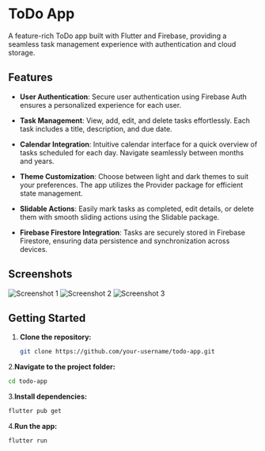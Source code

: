 # ToDo App

A feature-rich ToDo app built with Flutter and Firebase, providing a seamless task management experience with authentication and cloud storage.

## Features

- **User Authentication**: Secure user authentication using Firebase Auth ensures a personalized experience for each user.

- **Task Management**: View, add, edit, and delete tasks effortlessly. Each task includes a title, description, and due date.

- **Calendar Integration**: Intuitive calendar interface for a quick overview of tasks scheduled for each day. Navigate seamlessly between months and years.

- **Theme Customization**: Choose between light and dark themes to suit your preferences. The app utilizes the Provider package for efficient state management.

- **Slidable Actions**: Easily mark tasks as completed, edit details, or delete them with smooth sliding actions using the Slidable package.

- **Firebase Firestore Integration**: Tasks are securely stored in Firebase Firestore, ensuring data persistence and synchronization across devices.

## Screenshots

![Screenshot 1](/screenshots/screenshot1.png)
![Screenshot 2](/screenshots/screenshot2.png)
![Screenshot 3](/screenshots/screenshot3.png)

## Getting Started

1. **Clone the repository:**

   ```bash
   git clone https://github.com/your-username/todo-app.git

2.**Navigate to the project folder:**

   ```bash
   cd todo-app
```
3.**Install dependencies:**

```bash
flutter pub get
```
4.**Run the app:**

```bash
flutter run
```
